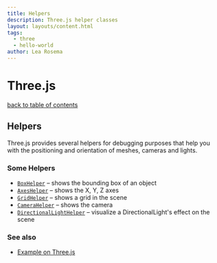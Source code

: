 ```yaml
---
title: Helpers
description: Three.js helper classes
layout: layouts/content.html
tags:
  - three
  - hello-world
author: Lea Rosema
---
```


# Three.js

[back to table of contents](../)

## Helpers

Three.js provides several helpers for debugging purposes that help you with the positioning and
orientation of meshes, cameras and lights.

### Some Helpers

- [`BoxHelper`](https://threejs.org/docs/index.html#api/en/helpers/BoxHelper) – shows the bounding box of an object
- [`AxesHelper`](https://threejs.org/docs/index.html#api/en/helpers/AxesHelper) – shows the X, Y, Z axes
- [`GridHelper`](https://threejs.org/docs/index.html#api/en/helpers/GridHelper) – shows a grid in the scene
- [`CameraHelper`](https://threejs.org/docs/index.html#api/en/helpers/CameraHelper) – shows the camera
- [`DirectionalLightHelper`](https://threejs.org/docs/index.html#api/en/helpers/DirectionalLightHelper) – visualize a DirectionalLight's effect on the scene

### See also

- [Example on Three.js](https://threejs.org/examples/#webgl_helpers)
